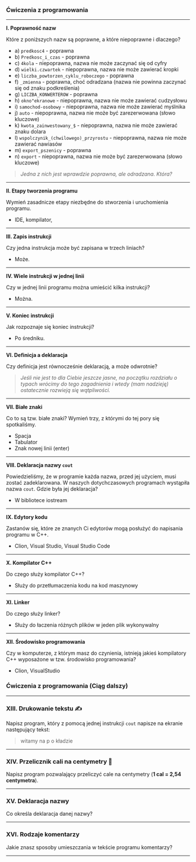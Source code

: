 ### **Ćwiczenia z programowania**

---

**I. Poprawność nazw**

Które z poniższych nazw są poprawne, a które niepoprawne i dlaczego?

* a) `predkosc4` - poprawna
* b) `Predkosc_i_czas` - poprawna
* c) `4kola` - niepoprawna, nazwa nie może zaczynać się od cyfry
* d) `wielki.czwartek` - niepoprawna, nazwa nie może zawierać kropki
* e) `liczba_powtorzen_cyklu_roboczego` - poprawna
* f) `_zmienna` - poprawna, choć odradzana (nazwa nie powinna zaczynać się od znaku podkreślenia)
* g) `LICZBA_KONWERTEROW` - poprawna
* h) `okno"ekranowe` - niepoprawna, nazwa nie może zawierać cudzysłowu
* i) `samochod-osobowy` - niepoprawna, nazwa nie może zawierać myślnika
* j) `auto` - niepoprawna, nazwa nie może być zarezerwowana (słowo kluczowe)
* k) `kwota_zainwestowany_$` - niepoprawna, nazwa nie może zawierać znaku dolara
* l) `wspolczynik_(chwilowego)_przyrostu` - niepoprawna, nazwa nie może zawierać nawiasów
* m) `export_pszenicy` - poprawna
* n) `export` - niepoprawna, nazwa nie może być zarezerwowana (słowo kluczowe)

> *Jedna z nich jest wprawdzie poprawna, ale odradzana. Która?*

---

**II. Etapy tworzenia programu**

Wymień zasadnicze etapy niezbędne do stworzenia i uruchomienia programu.
- IDE, kompilator, 

---

**III. Zapis instrukcji**

Czy jedna instrukcja może być zapisana w trzech liniach?
- Może.

---

**IV. Wiele instrukcji w jednej linii**

Czy w jednej linii programu można umieścić kilka instrukcji?

- Można.

---

**V. Koniec instrukcji**

Jak rozpoznaje się koniec instrukcji?

- Po średniku.

---

**VI. Definicja a deklaracja**

Czy definicja jest równocześnie deklaracją, a może odwrotnie?
> *Jeśli nie jest to dla Ciebie jeszcze jasne, na początku rozdziału o typach wrócimy do tego zagadnienia i wtedy (mam nadzieję) ostatecznie rozwieją się wątpliwości.*
---

**VII. Białe znaki**

Co to są tzw. białe znaki? Wymień trzy, z którymi do tej pory się spotkaliśmy.
- Spacja
- Tabulator
- Znak nowej linii (enter)

---

**VIII. Deklaracja nazwy `cout`**

Powiedzieliśmy, że w programie każda nazwa, przed jej użyciem, musi zostać zadeklarowana. W naszych dotychczasowych programach wystąpiła nazwa `cout`. Gdzie była jej deklaracja?
- W bibliotece iostream
---

**IX. Edytory kodu**

Zastanów się, które ze znanych Ci edytorów mogą posłużyć do napisania programu w C++.
- Clion, Visual Studio, Visual Studio Code
---

**X. Kompilator C++**

Do czego służy kompilator C++?
- Służy do przetłumaczenia kodu na kod maszynowy

---

**XI. Linker**

Do czego służy linker?
- Służy do łaczenia różnych plików w jeden plik wykonywalny

---

**XII. Środowisko programowania**

Czy w komputerze, z którym masz do czynienia, istnieją jakieś kompilatory C++ wyposażone w tzw. środowisko programowania?
- Clion, VisualStudio

### **Ćwiczenia z programowania (Ciąg dalszy)**

---

### **XIII. Drukowanie tekstu** ✍️

Napisz program, który z pomocą jednej instrukcji `cout` napisze na ekranie następujący tekst:
> witamy
> na
> p
> o
> kładzie

---

### **XIV. Przelicznik cali na centymetry** 📏

Napisz program pozwalający przeliczyć cale na centymetry (**1 cal = 2,54 centymetra**).

---

### **XV. Deklaracja nazwy**

Co określa deklaracja danej nazwy?

---

### **XVI. Rodzaje komentarzy**

Jakie znasz sposoby umieszczania w tekście programu komentarzy?

---